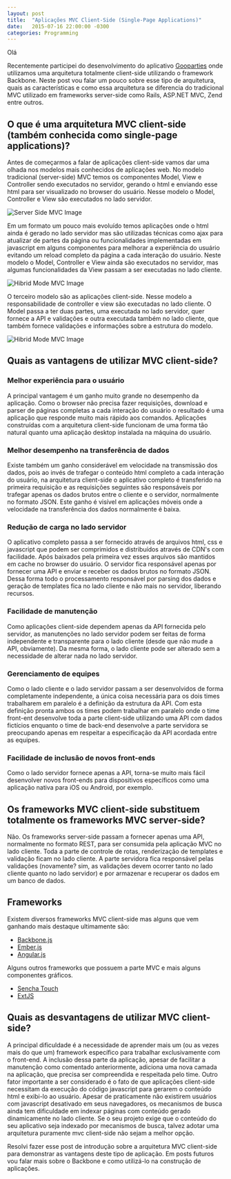 ```yaml
---
layout: post
title:  "Aplicações MVC Client-Side (Single-Page Applications)"
date:   2015-07-16 22:00:00 -0300
categories: Programming
---
```

Olá

Recentemente participei do desenvolvimento do aplicativo [Gooparties](http://gooparties.com) onde utilizamos uma arquitetura totalmente client-side utilizando o framework Backbone. Neste post vou falar um pouco sobre esse tipo de arquitetura, quais as características e como essa arquitetura se diferencia do tradicional MVC utilizado em frameworks server-side como Rails, ASP.NET MVC, Zend entre outros.

## O que é uma arquitetura MVC client-side (também conhecida como single-page applications)?

Antes de começarmos a falar de aplicações client-side vamos dar uma olhada nos modelos mais conhecidos de aplicações web.
No modelo tradicional (server-side) MVC temos os componentes Model, View e Controller sendo executados no servidor, gerando o html e enviando esse html para ser visualizado no browser do usuário. Nesse modelo o Model, Controller e View são executados no lado servidor.

![Server Side MVC Image](/images/2015-07-16-aplicacoes-mvc-client-side/server_side_mvc.png)

Em um formato um pouco mais evoluído temos aplicações onde o html ainda é gerado no lado servidor mas são utilizadas técnicas como ajax para atualizar de partes da página ou funcionalidades implementadas em javascript em alguns componentes para melhorar a experiência do usuário evitando um reload completo da página a cada interação do usuário. Neste modelo o Model, Controller e View ainda são executados no servidor, mas algumas funcionalidades da View passam a ser executadas no lado cliente.

![Hibrid Mode MVC Image](/images/2015-07-16-aplicacoes-mvc-client-side/hibrid_mode_mvc.png)

O terceiro modelo são as aplicações client-side. Nesse modelo a responsabilidade de controller e view são executadas no lado cliente. O Model passa a ter duas partes, uma executada no lado servidor, quer fornece a API e validações e outra executada também no lado cliente, que também fornece validações e informações sobre a estrutura do modelo.

![Hibrid Mode MVC Image](/images/2015-07-16-aplicacoes-mvc-client-side/client_side_mvc.png)

## Quais as vantagens de utilizar MVC client-side?


### Melhor experiência para o usuário
A principal vantagem é um ganho muito grande no desempenho da aplicação. Como o browser não precisa fazer requisições, download e parser de páginas completas a cada interação do usuário o resultado é uma aplicação que responde muito mais rápido aos comandos. Aplicações construídas com a arquitetura client-side funcionam de uma forma tão natural quanto uma aplicação desktop instalada na máquina do usuário. 

### Melhor desempenho na transferência de dados  
Existe também um ganho considerável em velocidade na transmissão dos dados, pois ao invés de trafegar o conteúdo html completo a cada interação do usuário, na arquitetura client-side o aplicativo completo é transferido na primeira requisição e as requisições seguintes são responsáveis por trafegar apenas os dados brutos entre o cliente e o servidor, normalmente no formato JSON. Este ganho é visível em aplicações móveis onde a velocidade na transferência dos dados normalmente é baixa. 

### Redução de carga no lado servidor
O aplicativo completo passa a ser fornecido através de arquivos html, css e javascript que podem ser comprimidos e distribuídos através de CDN's com facilidade. Após baixados pela primeira vez esses arquivos são mantidos em cache no browser do usuário. O servidor fica responsável apenas por fornecer uma API e enviar e receber os dados brutos no formato JSON. Dessa forma todo o processamento responsável por parsing dos dados e geração de templates fica no lado cliente e não mais no servidor, liberando recursos. 

### Facilidade de manutenção
Como aplicações client-side dependem apenas da API fornecida pelo servidor, as manutenções no lado servidor podem ser feitas de forma independente e transparente para o lado cliente (desde que não mude a API, obviamente). Da mesma forma, o lado cliente pode ser alterado sem a necessidade de alterar nada no lado servidor.

### Gerenciamento de equipes
Como o lado cliente e o lado servidor passam a ser desenvolvidos de forma completamente independente, a única coisa necessária para os dois times trabalharem em paralelo é a definição da estrutura da API. Com esta definição pronta ambos os times podem trabalhar em paralelo onde o time front-ent desenvolve toda a parte client-side utilizando uma API com dados fictícios enquanto o time de back-end desenvolve a parte servidora se preocupando apenas em respeitar a especificação da API acordada entre as equipes.

### Facilidade de inclusão de novos front-ends
Como o lado servidor fornece apenas a API, torna-se muito mais fácil desenvolver novos front-ends para dispositivos específicos como uma aplicação nativa para iOS ou Android, por exemplo.


## Os frameworks MVC client-side substituem totalmente os frameworks MVC server-side?

Não. Os frameworks server-side passam a fornecer apenas uma API, normalmente no formato REST, para ser consumida pela aplicação MVC no lado cliente. Toda a parte de controle de rotas, renderização de templates e validação ficam no lado cliente. A parte servidora fica responsável pelas validações (novamente? sim, as validações devem ocorrer tanto no lado cliente quanto no lado servidor) e por armazenar e recuperar os dados em um banco de dados.


## Frameworks

Existem diversos frameworks MVC client-side mas alguns que vem ganhando mais destaque ultimamente são:

- [Backbone.js](http://backbonejs.org/)
- [Ember.js](http://emberjs.com/)
- [Angular.js](angularjs.org)

Alguns outros frameworks que possuem a parte MVC e mais alguns componentes gráficos.

- [Sencha Touch](http://www.sencha.com/products/touch)
- [ExtJS](http://www.sencha.com/products/extjs)

## Quais as desvantagens de utilizar MVC client-side?

A principal dificuldade é a necessidade de aprender mais um (ou as vezes mais do que um) framework específico para trabalhar exclusivamente com o front-end. A inclusão dessa parte da aplicação, apesar de facilitar a manutenção como comentado anteriormente, adiciona uma nova camada na aplicação, que precisa ser compreendida e respeitada pelo time. 
Outro fator importante a ser considerado é o fato de que aplicações client-side necessitam da execução do código javascript para gerarem o conteúdo html e exibi-lo ao usuário. Apesar de praticamente não existirem usuários com javascript desativado em seus navegadores, os mecanismos de busca ainda tem dificuldade em indexar páginas com conteúdo gerado dinamicamente no lado cliente. Se o seu projeto exige que o conteúdo do seu aplicativo seja indexado por mecanismos de busca, talvez adotar uma arquitetura puramente mvc client-side não sejam a melhor opção.

Resolvi fazer esse post de introdução sobre a arquitetura MVC client-side para demonstrar as vantagens deste tipo de aplicação. Em posts futuros vou falar mais sobre o Backbone e como utilizá-lo na construção de aplicações.